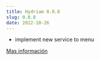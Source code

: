 ```yaml
---
title: Hydriam 0.0.8
slug: 0.0.8
date: 2022-10-26
---
```


- implement new service to menu

[Mas información](https://github.com/Vasak-OS/hydriam/compare/0.0.6...0.0.7)

